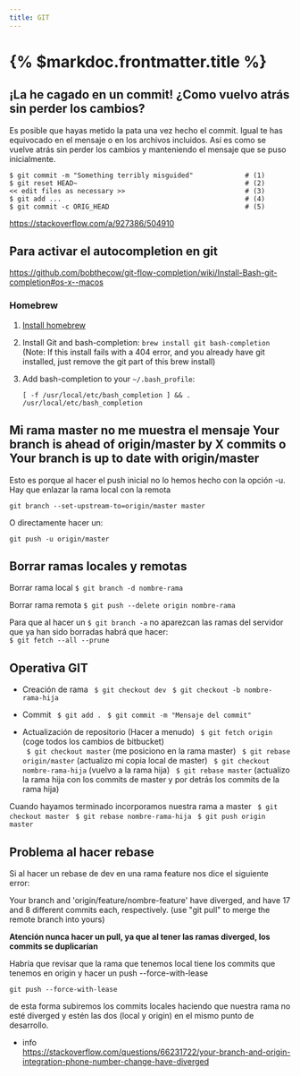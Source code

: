 ```yaml
---
title: GIT
---
```


# {% $markdoc.frontmatter.title %}


## ¡La he cagado en un commit! ¿Como vuelvo atrás sin perder los cambios?

Es posible que hayas metido la pata una vez hecho el commit. Igual te has equivocado en el mensaje o en los archivos incluidos. Así es como se vuelve atrás sin perder los cambios y manteniendo el mensaje que se puso inicialmente.

```
$ git commit -m "Something terribly misguided"             # (1)
$ git reset HEAD~                                          # (2)
<< edit files as necessary >>                              # (3)
$ git add ...                                              # (4)
$ git commit -c ORIG_HEAD                                  # (5)
```

https://stackoverflow.com/a/927386/504910

## Para activar el autocompletion en git

https://github.com/bobthecow/git-flow-completion/wiki/Install-Bash-git-completion#os-x--macos

### Homebrew

1. [Install homebrew](https://brew.sh)

2. Install Git and bash-completion: `brew install git bash-completion` (Note: If this install fails with a 404 error, and you already have git installed, just remove the git part of this brew install)

3. Add bash-completion to your `~/.bash_profile`:

    ```
    [ -f /usr/local/etc/bash_completion ] && . /usr/local/etc/bash_completion
    ```

## Mi rama master no me muestra el mensaje Your branch is ahead of origin/master by X commits o Your branch is up to date with origin/master

Esto es porque al hacer el push inicial no lo hemos hecho con la opción -u. Hay que enlazar la rama local con la remota

```git branch --set-upstream-to=origin/master master```

O directamente hacer un:  

```git push -u origin/master```

## Borrar ramas locales y remotas

Borrar rama local
```$ git branch -d nombre-rama```

Borrar rama remota
```$ git push --delete origin nombre-rama```

Para que al hacer un ```$ git branch -a``` no aparezcan las ramas del servidor que ya han sido borradas habrá que hacer:  
```$ git fetch --all --prune ```


## Operativa GIT

- Creación de rama
``` $ git checkout dev```
``` $ git checkout -b nombre-rama-hija```

- Commit
``` $ git add .```
``` $ git commit -m "Mensaje del commit"```

- Actualización de repositorio (Hacer a menudo)
``` $ git fetch origin``` (coge todos los cambios de bitbucket)  
``` $ git checkout master``` (me posiciono en la rama master)
``` $ git rebase origin/master``` (actualizo mi copia local de master)
``` $ git checkout nombre-rama-hija``` (vuelvo a la rama hija)
``` $ git rebase master``` (actualizo la rama hija con los commits de master y por detrás los commits de la rama hija)

Cuando hayamos terminado incorporamos nuestra rama a master
``` $ git checkout master```
``` $ git rebase nombre-rama-hija```
``` $ git push origin master```

## Problema al hacer rebase

Si al hacer un rebase de dev en una rama feature nos dice el siguiente error:

Your branch and 'origin/feature/nombre-feature' have diverged,
and have 17 and 8 different commits each, respectively.
  (use "git pull" to merge the remote branch into yours)

**Atención nunca hacer un pull, ya que al tener las ramas diverged, los commits se duplicarían**

Habría que revisar que la rama que tenemos local tiene los commits que tenemos en origin y hacer un push --force-with-lease

```git push --force-with-lease```

de esta forma subiremos los commits locales haciendo que nuestra rama no esté diverged y estén las dos (local y origin) en el mismo punto de desarrollo.


+ info  
https://stackoverflow.com/questions/66231722/your-branch-and-origin-integration-phone-number-change-have-diverged
